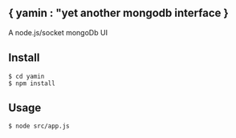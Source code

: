 { yamin : "yet another mongodb interface }
-----------------------------------------

A node.js/socket mongoDb UI


Install
-------

    $ cd yamin
    $ npm install

Usage
-----

    $ node src/app.js
